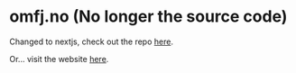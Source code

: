 # omfj.no (No longer the source code)

Changed to nextjs, check out the repo [here](https://github.com/omfj/omfj.no).

Or... visit the website [here](https://omfj.no/).

